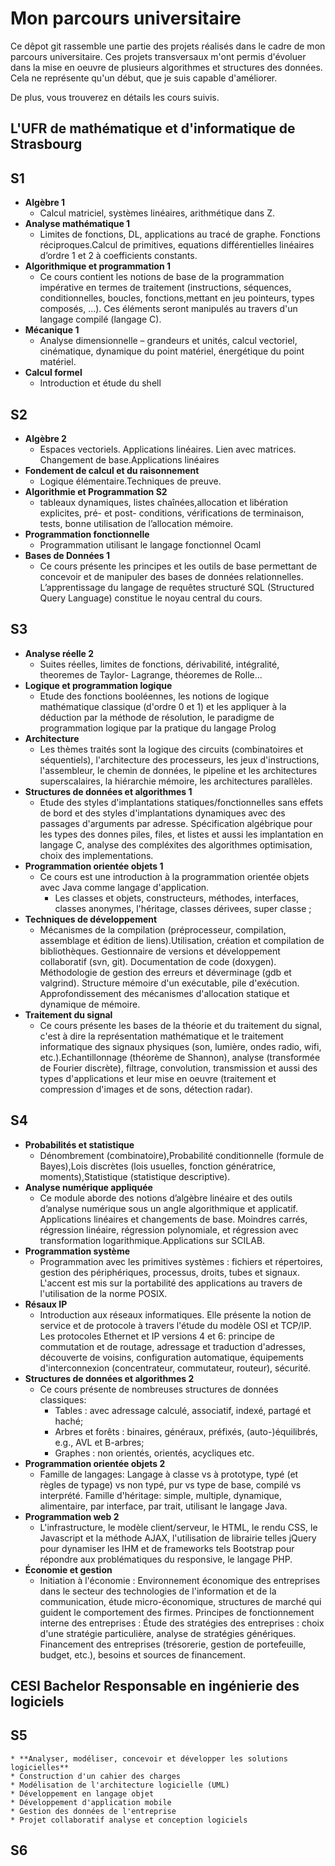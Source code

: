 # Mon parcours universitaire

Ce dêpot git rassemble une partie des projets réalisés dans le cadre de mon parcours universitaire. Ces projets transversaux m'ont permis d'évoluer dans la mise en oeuvre de plusieurs algorithmes et structures des données. Cela ne représente qu'un début, que je suis capable d'améliorer.

De plus, vous trouverez en détails les cours suivis.

## L'UFR de mathématique et d'informatique de Strasbourg
## S1
 * **Algèbre 1**
 	* Calcul matriciel, systèmes linéaires, arithmétique dans Z.
 * **Analyse mathématique 1**
 	* Limites de fonctions, DL, applications au tracé de graphe. Fonctions réciproques.Calcul de primitives, equations différentielles linéaires d’ordre 1 et 2 à coefficients constants. 
 * **Algorithmique et programmation 1**
 	* Ce cours contient les notions de base de la programmation impérative en termes de traitement (instructions, séquences, conditionnelles, boucles, fonctions,mettant en jeu pointeurs, types composés, ...). Ces éléments seront manipulés au travers d'un langage compilé (langage C).
 * **Mécanique 1**
 	* Analyse dimensionnelle – grandeurs et unités, calcul vectoriel, cinématique, dynamique du point matériel, énergétique du point matériel.
 * **Calcul formel** 
 	* Introduction et étude du shell
 	
## S2
 * **Algèbre 2**
 	* Espaces vectoriels. Applications linéaires. Lien avec matrices. Changement de base.Applications linéaires 
 * **Fondement de calcul et du raisonnement**
 	* Logique élémentaire.Techniques de preuve.
 * **Algorithmie et Programmation S2**
 	* tableaux dynamiques, listes chaînées,allocation et libération explicites, pré- et post- conditions, vérifications de terminaison, tests, bonne utilisation de l’allocation mémoire.
 * **Programmation fonctionnelle**
 	* Programmation utilisant le langage fonctionnel Ocaml
 * **Bases de Données 1**
 	* Ce cours présente les principes et les outils de base permettant de concevoir et de manipuler des bases de données relationnelles. L’apprentissage du langage de requêtes structuré SQL (Structured Query Language) constitue le noyau central du cours.
 	 	
## S3 
 * **Analyse réelle 2**
 	* Suites réelles, limites de fonctions, dérivabilité, intégralité, theoremes de Taylor- Lagrange, théoremes de Rolle...
 * **Logique et programmation logique** 
 	* Etude des fonctions booléennes, les notions de logique mathématique classique (d'ordre 0 et 1) et les appliquer à la déduction par la méthode de résolution, le paradigme de programmation logique par la pratique du langage Prolog
 * **Architecture**
 	* Les thèmes traités sont la logique des circuits (combinatoires et séquentiels), l'architecture des processeurs, les jeux d'instructions, l'assembleur, le chemin de données, le pipeline et les architectures superscalaires, la hiérarchie mémoire, les architectures parallèles.
 * **Structures de données et algorithmes 1**	
 	* Etude des styles d'implantations statiques/fonctionnelles sans effets de bord et des styles d'implantations dynamiques avec des passages d'arguments par adresse. Spécification algébrique pour les types des donnes piles, files, et listes et aussi les implantation en langage C, analyse des compléxites des algorithmes optimisation, choix des implementations.	
 * **Programmation orientée objets 1**	
 	* Ce cours est une introduction à la programmation orientée objets avec Java comme langage d'application.
		* Les classes et objets, constructeurs, méthodes, interfaces, classes anonymes, l'héritage, classes dérivees, super classe ;		
 * **Techniques de développement** 
 	* Mécanismes de la compilation (préprocesseur, compilation, assemblage et édition de liens).Utilisation, création et compilation de bibliothèques. Gestionnaire de versions et développement collaboratif (svn, git). Documentation de code (doxygen). Méthodologie de gestion des erreurs et déverminage (gdb et valgrind). Structure mémoire d'un exécutable, pile d'exécution. Approfondissement des mécanismes d'allocation statique et dynamique de mémoire.
 * **Traitement du signal**
 	* Ce cours présente les bases de la théorie et du traitement du signal, c'est à dire la représentation mathématique et le traitement informatique des signaux physiques (son, lumière, ondes radio, wifi, etc.).Echantillonnage (théorème de Shannon), analyse (transformée de Fourier discrète), filtrage, convolution, transmission et aussi des types d'applications et leur mise en oeuvre (traitement et compression d'images et de sons, détection radar).
## S4
 * **Probabilités et statistique**
 	*  Dénombrement (combinatoire),Probabilité conditionnelle (formule de Bayes),Lois discrètes (lois usuelles, fonction génératrice, moments),Statistique (statistique descriptive).
 * **Analyse numérique appliquée**
 	* Ce module aborde des notions d’algèbre linéaire et des outils d’analyse numérique sous un angle algorithmique et applicatif. Applications linéaires et changements de base. Moindres carrés, régression linéaire, régression polynomiale, et régression avec transformation logarithmique.Applications sur SCILAB.
 * **Programmation système** 
 	* Programmation avec les primitives systèmes : fichiers et répertoires, gestion des périphériques, processus, droits, tubes et signaux. L'accent est mis sur la portabilité des applications au travers de l'utilisation de la norme POSIX. 
 * **Résaux IP**
 	* Introduction aux réseaux informatiques. Elle présente la notion de service et de protocole à travers l'étude du modèle OSI et TCP/IP. Les protocoles Ethernet et IP versions 4 et 6: principe de commutation et de routage, adressage et traduction d'adresses, découverte de voisins, configuration automatique, équipements d'interconnexion (concentrateur, commutateur, routeur), sécurité.
 * **Structures de données et algorithmes 2**
 	* Ce cours présente de nombreuses structures de données classiques:
		* Tables : avec adressage calculé, associatif, indexé, partagé et haché;
		* Arbres et forêts : binaires, généraux, préfixés, (auto-)équilibrés, e.g., AVL et B-arbres;
		* Graphes : non orientés, orientés, acycliques etc.
 * **Programmation orientée objets 2** 
 	* Famille de langages: Langage à classe vs à prototype, typé (et règles de typage) vs non typé, pur vs type de base, compilé vs interprété. Famille d'héritage: simple, multiple, dynamique, alimentaire, par interface, par trait, utilisant le langage Java.
 * **Programmation web 2** 
 	* L'infrastructure, le modèle client/serveur, le HTML, le rendu CSS, le Javascript et la méthode AJAX, l'utilisation de librairie telles jQuery pour dynamiser les IHM et de frameworks tels Bootstrap pour répondre aux problématiques du responsive, le langage PHP. 
 * **Économie et gestion**
 	* Initiation à l'économie : Environnement économique des entreprises dans le secteur des technologies de l'information et de la communication, étude micro-économique, structures de marché qui guident le comportement des firmes.  Principes de fonctionnement interne des entreprises : Étude des stratégies des entreprises : choix d'une stratégie particulière, analyse de stratégies génériques. Financement des entreprises (trésorerie, gestion de portefeuille, budget, etc.), besoins et sources de financement. 
## CESI Bachelor Responsable en ingénierie des logiciels  	
## S5	
    * **Analyser, modéliser, concevoir et développer les solutions logicielles**
    * Construction d'un cahier des charges
    * Modélisation de l'architecture logicielle (UML)
    * Développement en langage objet
    * Développement d'application mobile
    * Gestion des données de l'entreprise
    * Projet collaboratif analyse et conception logiciels

## S6
 	
 	
 	
 	
 	
 	
